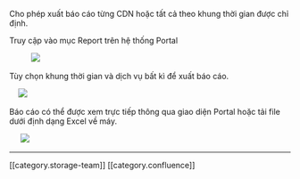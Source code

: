 Cho phép xuất báo cáo từng CDN hoặc tất cả theo khung thời gian được chỉ định.



Truy cập vào mục Report trên hệ thống Portal



          ![](images/storage/image2021-11-17_15-33-55.png)

Tùy chọn khung thời gian và dịch vụ bất kì để xuất báo cáo.

    ![](images/storage/image2021-11-17_15-35-0.png)

Báo cáo có thể được xem trực tiếp thông qua giao diện Portal hoặc tải file dưới định dạng Excel về máy.

     ![](images/storage/image2021-11-17_15-35-36.png)



*****

[[category.storage-team]] 
[[category.confluence]] 
